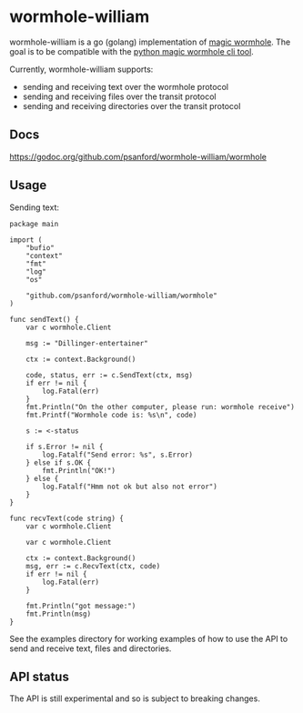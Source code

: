 wormhole-william
================

wormhole-william is a go (golang) implementation of [magic wormhole](https://magic-wormhole.readthedocs.io/en/latest/). The goal is to be compatible with the [python magic wormhole cli tool](https://github.com/warner/magic-wormhole).

Currently, wormhole-william supports:
- sending and receiving text over the wormhole protocol
- sending and receiving files over the transit protocol
- sending and receiving directories over the transit protocol

## Docs

https://godoc.org/github.com/psanford/wormhole-william/wormhole

## Usage

Sending text:
```
package main

import (
	"bufio"
	"context"
	"fmt"
	"log"
	"os"

	"github.com/psanford/wormhole-william/wormhole"
)

func sendText() {
	var c wormhole.Client

	msg := "Dillinger-entertainer"

	ctx := context.Background()

	code, status, err := c.SendText(ctx, msg)
	if err != nil {
		log.Fatal(err)
	}
	fmt.Println("On the other computer, please run: wormhole receive")
	fmt.Printf("Wormhole code is: %s\n", code)

	s := <-status

	if s.Error != nil {
		log.Fatalf("Send error: %s", s.Error)
	} else if s.OK {
		fmt.Println("OK!")
	} else {
		log.Fatalf("Hmm not ok but also not error")
	}
}

func recvText(code string) {
	var c wormhole.Client

	var c wormhole.Client

	ctx := context.Background()
	msg, err := c.RecvText(ctx, code)
	if err != nil {
		log.Fatal(err)
	}

	fmt.Println("got message:")
	fmt.Println(msg)
}
```

See the examples directory for working examples of how to use the API to send and receive text, files and directories.

## API status

The API is still experimental and so is subject to breaking changes.
